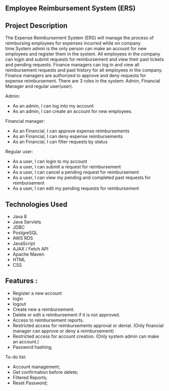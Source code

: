 ## Employee Reimbursement System (ERS)

## Project Description
The Expense Reimbursement System (ERS) will manage the process of reimbursing employees for expenses incurred while on company time.System admin is the only person can make an account for new employees and register them in the system. All employees in the company can login and submit requests for reimbursement and view their past tickets and pending requests. Finance managers can log in and view all reimbursement requests and past history for all employees in the company. Finance managers are authorized to approve and deny requests for expense reimbursement. There are 3 roles in the system: Admin, Financial Manager and regular user(user). 

Admin:
- As an admin, I can log into my account
- As an admin, I can create an account for new employees.

Financial manager:
- As an Financial, I can approve expense reimbursements
- As an Financial, I can deny expense reimbursements
- As an Financial, I can filter requests by status

Regular user:
- As a user, I can login to my account
- As a user, I can submit a request for reimbursement
- As a user, I can cancel a pending request for reimbursement
- As a user, I can view my pending and completed past requests for reimbursement
- As a user, I can edit my pending requests for reimbursement

## Technologies Used
- Java 8
- Java Servlets
- JDBC
- PostgreSQL
- AWS RDS
- JavaScript
- AJAX / Fetch API
- Apache Maven
- HTML
- CSS
## Features :
- Register a new account
- login
- logout
- Create new a reimbursement.
- Delete or edit a reimbursement if it is not approved.
- Access to reimbursement reports.
- Restricted access for reimbursements approval or denial. (Only financial manager can approve or deny a reimbursement)
- Restricted access for account creation. (Only system admin can make an account.)
- Password hashing;

To-do list:
- Account management;
- Get confirmation before delete;
- Filtered Reports;
- Reset Password;


